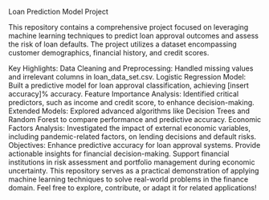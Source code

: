 Loan Prediction Model Project

This repository contains a comprehensive project focused on leveraging machine learning techniques to predict loan approval outcomes and assess the risk of loan defaults. The project utilizes a dataset encompassing customer demographics, financial history, and credit scores.

Key Highlights:
Data Cleaning and Preprocessing: Handled missing values and irrelevant columns in loan_data_set.csv.
Logistic Regression Model: Built a predictive model for loan approval classification, achieving [insert accuracy]% accuracy.
Feature Importance Analysis: Identified critical predictors, such as income and credit score, to enhance decision-making.
Extended Models: Explored advanced algorithms like Decision Trees and Random Forest to compare performance and predictive accuracy.
Economic Factors Analysis: Investigated the impact of external economic variables, including pandemic-related factors, on lending decisions and default risks.
Objectives:
Enhance predictive accuracy for loan approval systems.
Provide actionable insights for financial decision-making.
Support financial institutions in risk assessment and portfolio management during economic uncertainty.
This repository serves as a practical demonstration of applying machine learning techniques to solve real-world problems in the finance domain. Feel free to explore, contribute, or adapt it for related applications!
